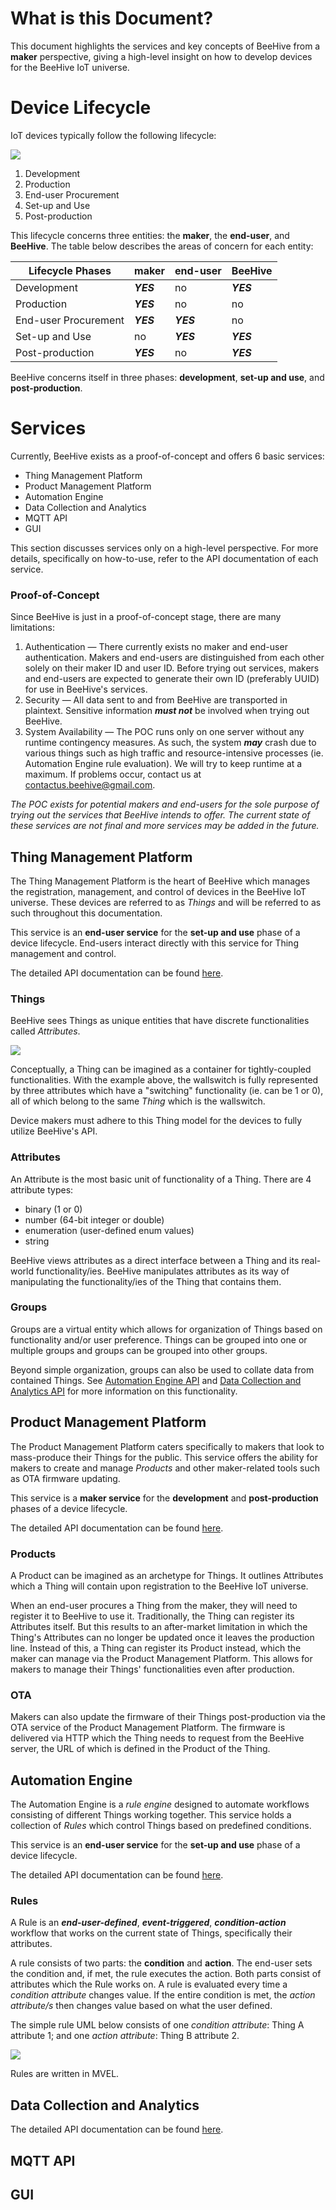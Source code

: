 # What is this Document?

This document highlights the services and key concepts of BeeHive from a **maker** perspective, giving a high-level insight on how to develop devices for the BeeHive IoT universe. 

# Device Lifecycle

IoT devices typically follow the following lifecycle:

![](images/device-lifecycle.png)

1. Development
2. Production
3. End-user Procurement
4. Set-up and Use
5. Post-production

This lifecycle concerns three entities: the **maker**, the **end-user**, and **BeeHive**. The table below describes the areas of concern for each entity:

| Lifecycle Phases     | maker     | end-user  | BeeHive   |
| -------------------- | --------- | --------- | --------- |
| Development          | ***YES*** | no        | ***YES*** |
| Production           | ***YES*** | no        | no        |
| End-user Procurement | ***YES*** | ***YES*** | no        |
| Set-up and Use       | no        | ***YES*** | ***YES*** |
| Post-production      | ***YES*** | no        | ***YES*** |

BeeHive concerns itself in three phases: **development**, **set-up and use**, and **post-production**.

# Services

Currently, BeeHive exists as a proof-of-concept and offers 6 basic services:

- Thing Management Platform
- Product Management Platform
- Automation Engine
- Data Collection and Analytics
- MQTT API
- GUI

This section discusses services only on a high-level perspective. For more details, specifically on how-to-use, refer to the API documentation of each service.

### Proof-of-Concept

Since BeeHive is just in a proof-of-concept stage, there are many limitations:

1. Authentication — There currently exists no maker and end-user authentication. Makers and end-users are distinguished from each other solely on their maker ID and user ID. Before trying out  services, makers and end-users are expected to generate their own ID (preferably UUID) for use in BeeHive's services.
2. Security — All data sent to and from BeeHive are transported in plaintext. Sensitive information ***must not*** be involved when trying out BeeHive.
3. System Availability — The POC runs only on one server without any runtime contingency measures. As such, the system ***may*** crash due to various things such as high traffic and resource-intensive processes (ie. Automation Engine rule evaluation). We will try to keep runtime at a maximum. If problems occur, contact us at [contactus.beehive@gmail.com](contactus.beehive@gmail.com).

*The POC exists for potential makers and end-users for the sole purpose of trying out the services that BeeHive intends to offer. The current state of these services are not final and more services may be added in the future.* 

## Thing Management Platform

The Thing Management Platform is the heart of BeeHive which manages the registration, management, and control of devices in the BeeHive IoT universe. These devices are referred to as *Things* and will be referred to as such throughout this documentation.

This service is an **end-user service** for the **set-up and use** phase of a device lifecycle. End-users interact directly with this service for Thing management and control.

The detailed API documentation can be found [here](https://documenter.getpostman.com/view/11218501/SztEY6Ao).

### Things

BeeHive sees Things as unique entities that have discrete functionalities called *Attributes*.

![](images/thing-representation.png)

Conceptually, a Thing can be imagined as a container for tightly-coupled functionalities. With the example above, the wallswitch is fully represented by three attributes which have a "switching" functionality (ie. can be 1 or 0), all of which belong to the same *Thing* which is the wallswitch. 

Device makers must adhere to this Thing model for the devices to fully utilize BeeHive's API. 

### Attributes

An Attribute is the most basic unit of functionality of a Thing. There are 4 attribute types:

- binary (1 or 0)
- number (64-bit integer or double)
- enumeration (user-defined enum values)
- string

BeeHive views attributes as a direct interface between a Thing and its real-world functionality/ies. BeeHive manipulates attributes as its way of manipulating the functionality/ies of the Thing that contains them.

### Groups

Groups are a virtual entity which allows for organization of Things based on functionality and/or user preference. Things can be grouped into one or multiple groups and groups can be grouped into other groups.

Beyond simple organization, groups can also be used to collate data from contained Things. See [Automation Engine API](https://documenter.getpostman.com/view/11218501/SztEY6hi) and [Data Collection and Analytics API](https://documenter.getpostman.com/view/11218501/SztEY6hj) for more information on this functionality.

## Product Management Platform

The Product Management Platform caters specifically to makers that look to mass-produce their Things for the public. This service offers the ability for makers to create and manage *Products* and other maker-related tools such as OTA firmware updating.

This service is a **maker service** for the **development** and **post-production** phases of a device lifecycle.

The detailed API documentation can be found [here](https://documenter.getpostman.com/view/11218501/T1DngxJv).

### Products

A Product can be imagined as an archetype for Things. It outlines Attributes which a Thing will contain upon registration to the BeeHive IoT universe.

When an end-user procures a Thing from the maker, they will need to register it to BeeHive to use it. Traditionally, the Thing can register its Attributes itself. But this results to an after-market limitation in which the Thing's Attributes can no longer be updated once it leaves the production line. Instead of this, a Thing can register its Product instead, which the maker can manage via the Product Management Platform. This allows for makers to manage their Things' functionalities even after production.

### OTA

Makers can also update the firmware of their Things post-production via the OTA service of the Product Management Platform. The firmware is delivered via HTTP which the Thing needs to request from the BeeHive server, the URL of which is defined in the Product of the Thing.

## Automation Engine

The Automation Engine is a *rule engine* designed to automate workflows consisting of different Things working together. This service holds a collection of *Rules* which control Things based on predefined conditions.

This service is an **end-user service** for the **set-up and use** phase of a device lifecycle.

The detailed API documentation can be found [here](https://documenter.getpostman.com/view/11218501/SztEY6hi).

### Rules

A Rule is an ***end-user-defined***, ***event-triggered***, ***condition-action*** workflow that works on the current state of Things, specifically their attributes.

A rule consists of two parts: the **condition** and **action**. The end-user sets the condition and, if met, the rule executes the action. Both parts consist of attributes which the Rule works on. A rule is evaluated every time a *condition attribute* changes value. If the entire condition is met, the *action attribute/s* then changes value based on what the user defined.

The simple rule UML below consists of one *condition attribute*: Thing A attribute 1; and one *action attribute*: Thing B attribute 2.

![](images/high-level_Rule_UML.png)

Rules are written in MVEL.

## Data Collection and Analytics

The detailed API documentation can be found [here](https://documenter.getpostman.com/view/11218501/SztEY6hj).

## MQTT API

## GUI